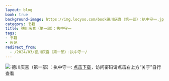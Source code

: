 ```yaml
---
layout: blog
book: true
background-image: https://img.locyoo.com/book德川庆喜（第一部）：执中守一.jpg
category: 书籍
title: 德川庆喜（第一部）：执中守一
tags:
- 书籍
- 传记
redirect_from:
  - /2024/03/德川庆喜（第一部）：执中守一/
---
```

![](https://img.locyoo.com/book德川庆喜（第一部）：执中守一.jpg)
德川庆喜（第一部）：执中守一: <a name = "ref1" href="https://url18.ctfile.com/f/50983618-1377644692-8ba590?p=3619">点击下载</a>，访问密码请点击右上方“关于”自行查看